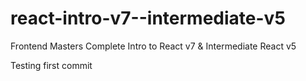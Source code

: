 # react-intro-v7--intermediate-v5
Frontend Masters Complete Intro to React v7 &amp; Intermediate React v5

Testing first commit